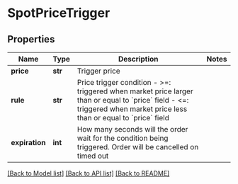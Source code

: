 # SpotPriceTrigger

## Properties
Name | Type | Description | Notes
------------ | ------------- | ------------- | -------------
**price** | **str** | Trigger price | 
**rule** | **str** | Price trigger condition  - &gt;&#x3D;: triggered when market price larger than or equal to &#x60;price&#x60; field - &lt;&#x3D;: triggered when market price less than or equal to &#x60;price&#x60; field  | 
**expiration** | **int** | How many seconds will the order wait for the condition being triggered. Order will be cancelled on timed out | 

[[Back to Model list]](../README.md#documentation-for-models) [[Back to API list]](../README.md#documentation-for-api-endpoints) [[Back to README]](../README.md)


